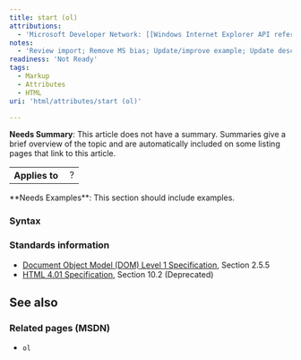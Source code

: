 ```yaml
---
title: start (ol)
attributions:
  - 'Microsoft Developer Network: [[Windows Internet Explorer API reference](http://msdn.microsoft.com/en-us/library/ie/hh828809%28v=vs.85%29.aspx) Article]'
notes:
  - 'Review import; Remove MS bias; Update/improve example; Update descriptions; Fix lists & compatibility info'
readiness: 'Not Ready'
tags:
  - Markup
  - Attributes
  - HTML
uri: 'html/attributes/start (ol)'

---
```

**Needs Summary**: This article does not have a summary. Summaries give a brief overview of the topic and are automatically included on some listing pages that link to this article.

<table class="wikitable">
<tr>
<th>
Applies to

</th>
<td>
 ?

</td>
</tr>
</table>
**Needs Examples**: This section should include examples.

### <span>Syntax</span>

### <span>Standards information</span>

-   [Document Object Model (DOM) Level 1 Specification](http://go.microsoft.com/fwlink/p/?linkid=161725), Section 2.5.5
-   [HTML 4.01 Specification](http://go.microsoft.com/fwlink/p/?linkid=25320), Section 10.2 (Deprecated)

## <span>See also</span>

### <span>Related pages (MSDN)</span>

-   `ol`
